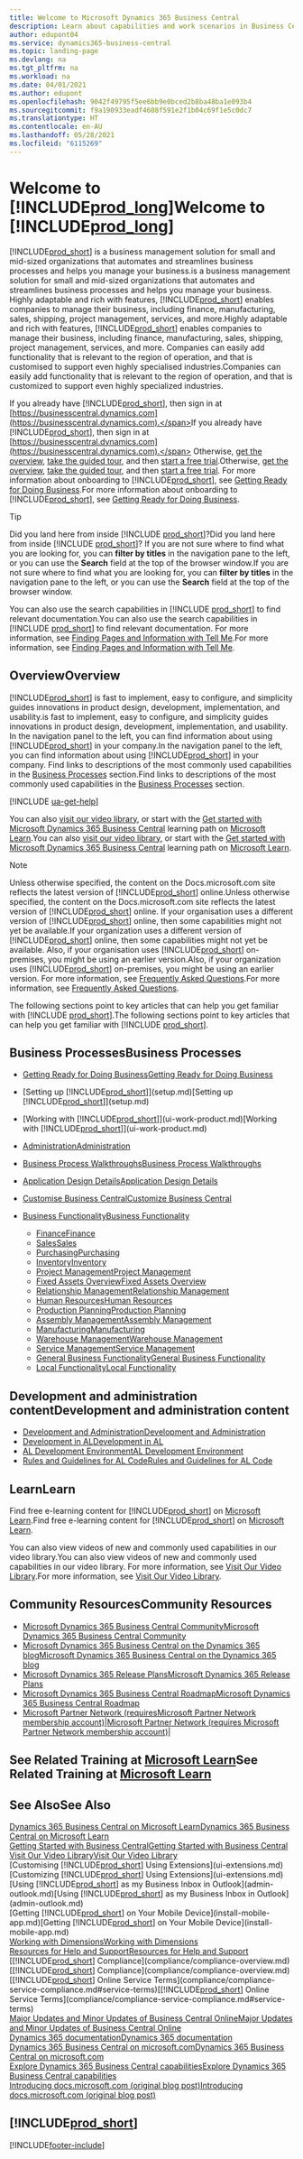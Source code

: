 ```yaml
---
title: Welcome to Microsoft Dynamics 365 Business Central
description: Learn about capabilities and work scenarios in Business Central that helps companies manage their business, including finance, manufacturing, sales, shipping, project management, services, and more.
author: edupont04
ms.service: dynamics365-business-central
ms.topic: landing-page
ms.devlang: na
ms.tgt_pltfrm: na
ms.workload: na
ms.date: 04/01/2021
ms.author: edupont
ms.openlocfilehash: 9042f49795f5ee6bb9e0bced2b8ba48ba1e093b4
ms.sourcegitcommit: f9a190933eadf4608f591e2f1b04c69f1e5c0dc7
ms.translationtype: HT
ms.contentlocale: en-AU
ms.lasthandoff: 05/28/2021
ms.locfileid: "6115269"
---
```

# <a name="welcome-to-prod_long"></a><span data-ttu-id="0d135-103">Welcome to [!INCLUDE[prod_long](includes/prod_long.md)]</span><span class="sxs-lookup"><span data-stu-id="0d135-103">Welcome to [!INCLUDE[prod_long](includes/prod_long.md)]</span></span>

[!INCLUDE[prod_short](includes/prod_short.md)] <span data-ttu-id="0d135-104">is a business management solution for small and mid-sized organizations that automates and streamlines business processes and helps you manage your business.</span><span class="sxs-lookup"><span data-stu-id="0d135-104">is a business management solution for small and mid-sized organizations that automates and streamlines business processes and helps you manage your business.</span></span> <span data-ttu-id="0d135-105">Highly adaptable and rich with features, [!INCLUDE[prod_short](includes/prod_short.md)] enables companies to manage their business, including finance, manufacturing, sales, shipping, project management, services, and more.</span><span class="sxs-lookup"><span data-stu-id="0d135-105">Highly adaptable and rich with features, [!INCLUDE[prod_short](includes/prod_short.md)] enables companies to manage their business, including finance, manufacturing, sales, shipping, project management, services, and more.</span></span> <span data-ttu-id="0d135-106">Companies can easily add functionality that is relevant to the region of operation, and that is customised to support even highly specialised industries.</span><span class="sxs-lookup"><span data-stu-id="0d135-106">Companies can easily add functionality that is relevant to the region of operation, and that is customized to support even highly specialized industries.</span></span>  

<span data-ttu-id="0d135-107">If you already have [!INCLUDE[prod_short](includes/prod_short.md)], then sign in at [https://businesscentral.dynamics.com](https://businesscentral.dynamics.com).</span><span class="sxs-lookup"><span data-stu-id="0d135-107">If you already have [!INCLUDE[prod_short](includes/prod_short.md)], then sign in at [https://businesscentral.dynamics.com](https://businesscentral.dynamics.com).</span></span> <span data-ttu-id="0d135-108">Otherwise, [get the overview](https://dynamics.microsoft.com/business-central/overview/),  [take the guided tour](https://dynamics.microsoft.com/en-us/guidedtour/dynamics/business-central/1/1), and then [start a free trial](https://go.microsoft.com/fwlink/?linkid=847861).</span><span class="sxs-lookup"><span data-stu-id="0d135-108">Otherwise, [get the overview](https://dynamics.microsoft.com/business-central/overview/),  [take the guided tour](https://dynamics.microsoft.com/en-us/guidedtour/dynamics/business-central/1/1), and then [start a free trial](https://go.microsoft.com/fwlink/?linkid=847861).</span></span> <span data-ttu-id="0d135-109">For more information about onboarding to [!INCLUDE[prod_short](includes/prod_short.md)], see [Getting Ready for Doing Business](ui-get-ready-business.md).</span><span class="sxs-lookup"><span data-stu-id="0d135-109">For more information about onboarding to [!INCLUDE[prod_short](includes/prod_short.md)], see [Getting Ready for Doing Business](ui-get-ready-business.md).</span></span>  

> [!TIP]
> <span data-ttu-id="0d135-110">Did you land here from inside [!INCLUDE [prod_short](includes/prod_short.md)]?</span><span class="sxs-lookup"><span data-stu-id="0d135-110">Did you land here from inside [!INCLUDE [prod_short](includes/prod_short.md)]?</span></span> <span data-ttu-id="0d135-111">If you are not sure where to find what you are looking for, you can **filter by titles** in the navigation pane to the left, or you can use the **Search** field at the top of the browser window.</span><span class="sxs-lookup"><span data-stu-id="0d135-111">If you are not sure where to find what you are looking for, you can **filter by titles** in the navigation pane to the left, or you can use the **Search** field at the top of the browser window.</span></span>  
>
> <span data-ttu-id="0d135-112">You can also use the search capabilities in [!INCLUDE [prod_short](includes/prod_short.md)] to find relevant documentation.</span><span class="sxs-lookup"><span data-stu-id="0d135-112">You can also use the search capabilities in [!INCLUDE [prod_short](includes/prod_short.md)] to find relevant documentation.</span></span> <span data-ttu-id="0d135-113">For more information, see [Finding Pages and Information with Tell Me](ui-search.md).</span><span class="sxs-lookup"><span data-stu-id="0d135-113">For more information, see [Finding Pages and Information with Tell Me](ui-search.md).</span></span>

## <a name="overview"></a><span data-ttu-id="0d135-114">Overview</span><span class="sxs-lookup"><span data-stu-id="0d135-114">Overview</span></span>

[!INCLUDE[prod_short](includes/prod_short.md)] <span data-ttu-id="0d135-115">is fast to implement, easy to configure, and simplicity guides innovations in product design, development, implementation, and usability.</span><span class="sxs-lookup"><span data-stu-id="0d135-115">is fast to implement, easy to configure, and simplicity guides innovations in product design, development, implementation, and usability.</span></span> <span data-ttu-id="0d135-116">In the navigation panel to the left, you can find information about using [!INCLUDE[prod_short](includes/prod_short.md)] in your company.</span><span class="sxs-lookup"><span data-stu-id="0d135-116">In the navigation panel to the left, you can find information about using [!INCLUDE[prod_short](includes/prod_short.md)] in your company.</span></span> <span data-ttu-id="0d135-117">Find links to descriptions of the most commonly used capabilities in the [Business Processes](#business-processes) section.</span><span class="sxs-lookup"><span data-stu-id="0d135-117">Find links to descriptions of the most commonly used capabilities in the [Business Processes](#business-processes) section.</span></span>  

[!INCLUDE [ua-get-help](includes/ua-get-help.md)]

<span data-ttu-id="0d135-118">You can also [visit our video library](across-videos.md), or start with the [Get started with Microsoft Dynamics 365 Business Central](/learn/paths/get-started-dynamics-365-business-central/) learning path on [Microsoft Learn](/learn/dynamics365/business-central?WT.mc_id=dyn365bc_landingpage-docs).</span><span class="sxs-lookup"><span data-stu-id="0d135-118">You can also [visit our video library](across-videos.md), or start with the [Get started with Microsoft Dynamics 365 Business Central](/learn/paths/get-started-dynamics-365-business-central/) learning path on [Microsoft Learn](/learn/dynamics365/business-central?WT.mc_id=dyn365bc_landingpage-docs).</span></span>  

> [!NOTE]
> <span data-ttu-id="0d135-119">Unless otherwise specified, the content on the Docs.microsoft.com site reflects the latest version of [!INCLUDE[prod_short](includes/prod_short.md)] online.</span><span class="sxs-lookup"><span data-stu-id="0d135-119">Unless otherwise specified, the content on the Docs.microsoft.com site reflects the latest version of [!INCLUDE[prod_short](includes/prod_short.md)] online.</span></span> <span data-ttu-id="0d135-120">If your organisation uses a different version of [!INCLUDE[prod_short](includes/prod_short.md)] online, then some capabilities might not yet be available.</span><span class="sxs-lookup"><span data-stu-id="0d135-120">If your organization uses a different version of [!INCLUDE[prod_short](includes/prod_short.md)] online, then some capabilities might not yet be available.</span></span> <span data-ttu-id="0d135-121">Also, if your organisation uses [!INCLUDE[prod_short](includes/prod_short.md)] on-premises, you might be using an earlier version.</span><span class="sxs-lookup"><span data-stu-id="0d135-121">Also, if your organization uses [!INCLUDE[prod_short](includes/prod_short.md)] on-premises, you might be using an earlier version.</span></span> <span data-ttu-id="0d135-122">For more information, see [Frequently Asked Questions](across-faq.yml).</span><span class="sxs-lookup"><span data-stu-id="0d135-122">For more information, see [Frequently Asked Questions](across-faq.yml).</span></span>

<span data-ttu-id="0d135-123">The following sections point to key articles that can help you get familiar with [!INCLUDE [prod_short](includes/prod_short.md)].</span><span class="sxs-lookup"><span data-stu-id="0d135-123">The following sections point to key articles that can help you get familiar with [!INCLUDE [prod_short](includes/prod_short.md)].</span></span>  

## <a name="business-processes"></a><span data-ttu-id="0d135-124">Business Processes</span><span class="sxs-lookup"><span data-stu-id="0d135-124">Business Processes</span></span>

- [<span data-ttu-id="0d135-125">Getting Ready for Doing Business</span><span class="sxs-lookup"><span data-stu-id="0d135-125">Getting Ready for Doing Business</span></span>](ui-get-ready-business.md)
- <span data-ttu-id="0d135-126">[Setting up [!INCLUDE[prod_short](includes/prod_short.md)]](setup.md)</span><span class="sxs-lookup"><span data-stu-id="0d135-126">[Setting up [!INCLUDE[prod_short](includes/prod_short.md)]](setup.md)</span></span>
- <span data-ttu-id="0d135-127">[Working with [!INCLUDE[prod_short](includes/prod_short.md)]](ui-work-product.md)</span><span class="sxs-lookup"><span data-stu-id="0d135-127">[Working with [!INCLUDE[prod_short](includes/prod_short.md)]](ui-work-product.md)</span></span>
- [<span data-ttu-id="0d135-128">Administration</span><span class="sxs-lookup"><span data-stu-id="0d135-128">Administration</span></span>](admin-setup-and-administration.md)
- [<span data-ttu-id="0d135-129">Business Process Walkthroughs</span><span class="sxs-lookup"><span data-stu-id="0d135-129">Business Process Walkthroughs</span></span>](walkthrough-business-process-walkthroughs.md)
- [<span data-ttu-id="0d135-130">Application Design Details</span><span class="sxs-lookup"><span data-stu-id="0d135-130">Application Design Details</span></span>](design-details-application-design.md)
- [<span data-ttu-id="0d135-131">Customise Business Central</span><span class="sxs-lookup"><span data-stu-id="0d135-131">Customize Business Central</span></span>](ui-customizing-overview.md)
- [<span data-ttu-id="0d135-132">Business Functionality</span><span class="sxs-lookup"><span data-stu-id="0d135-132">Business Functionality</span></span>](across-business-functionality.md)

  - [<span data-ttu-id="0d135-133">Finance</span><span class="sxs-lookup"><span data-stu-id="0d135-133">Finance</span></span>](finance.md)
  - [<span data-ttu-id="0d135-134">Sales</span><span class="sxs-lookup"><span data-stu-id="0d135-134">Sales</span></span>](sales-manage-sales.md)
  - [<span data-ttu-id="0d135-135">Purchasing</span><span class="sxs-lookup"><span data-stu-id="0d135-135">Purchasing</span></span>](purchasing-manage-purchasing.md)
  - [<span data-ttu-id="0d135-136">Inventory</span><span class="sxs-lookup"><span data-stu-id="0d135-136">Inventory</span></span>](inventory-manage-inventory.md)
  - [<span data-ttu-id="0d135-137">Project Management</span><span class="sxs-lookup"><span data-stu-id="0d135-137">Project Management</span></span>](projects-manage-projects.md)
  - [<span data-ttu-id="0d135-138">Fixed Assets Overview</span><span class="sxs-lookup"><span data-stu-id="0d135-138">Fixed Assets Overview</span></span>](fa-manage.md)
  - [<span data-ttu-id="0d135-139">Relationship Management</span><span class="sxs-lookup"><span data-stu-id="0d135-139">Relationship Management</span></span>](marketing-relationship-management.md)
  - [<span data-ttu-id="0d135-140">Human Resources</span><span class="sxs-lookup"><span data-stu-id="0d135-140">Human Resources</span></span>](hr-manage-human-resources.md)
  - [<span data-ttu-id="0d135-141">Production Planning</span><span class="sxs-lookup"><span data-stu-id="0d135-141">Production Planning</span></span>](production-planning.md)
  - [<span data-ttu-id="0d135-142">Assembly Management</span><span class="sxs-lookup"><span data-stu-id="0d135-142">Assembly Management</span></span>](assembly-assemble-items.md)
  - [<span data-ttu-id="0d135-143">Manufacturing</span><span class="sxs-lookup"><span data-stu-id="0d135-143">Manufacturing</span></span>](production-manage-manufacturing.md)
  - [<span data-ttu-id="0d135-144">Warehouse Management</span><span class="sxs-lookup"><span data-stu-id="0d135-144">Warehouse Management</span></span>](warehouse-manage-warehouse.md)
  - [<span data-ttu-id="0d135-145">Service Management</span><span class="sxs-lookup"><span data-stu-id="0d135-145">Service Management</span></span>](service-service.md)
  - [<span data-ttu-id="0d135-146">General Business Functionality</span><span class="sxs-lookup"><span data-stu-id="0d135-146">General Business Functionality</span></span>](ui-across-business-areas.md)
  - [<span data-ttu-id="0d135-147">Local Functionality</span><span class="sxs-lookup"><span data-stu-id="0d135-147">Local Functionality</span></span>](about-localization.md)

## <a name="development-and-administration-content"></a><span data-ttu-id="0d135-148">Development and administration content</span><span class="sxs-lookup"><span data-stu-id="0d135-148">Development and administration content</span></span>

- [<span data-ttu-id="0d135-149">Development and Administration</span><span class="sxs-lookup"><span data-stu-id="0d135-149">Development and Administration</span></span>](/dynamics365/business-central/dev-itpro/index)
- [<span data-ttu-id="0d135-150">Development in AL</span><span class="sxs-lookup"><span data-stu-id="0d135-150">Development in AL</span></span>](/dynamics365/business-central/dev-itpro/developer/devenv-dev-overview)
- [<span data-ttu-id="0d135-151">AL Development Environment</span><span class="sxs-lookup"><span data-stu-id="0d135-151">AL Development Environment</span></span>](/dynamics365/business-central/dev-itpro/developer/devenv-reference-overview)
- [<span data-ttu-id="0d135-152">Rules and Guidelines for AL Code</span><span class="sxs-lookup"><span data-stu-id="0d135-152">Rules and Guidelines for AL Code</span></span>](/dynamics365/business-central/dev-itpro/compliance/apptest-overview)

## <a name="learn"></a><span data-ttu-id="0d135-153">Learn</span><span class="sxs-lookup"><span data-stu-id="0d135-153">Learn</span></span>

<span data-ttu-id="0d135-154">Find free e-learning content for [!INCLUDE[prod_short](includes/prod_short.md)] on [Microsoft Learn](/learn/dynamics365/business-central?WT.mc_id=dyn365bc_landingpage-docs).</span><span class="sxs-lookup"><span data-stu-id="0d135-154">Find free e-learning content for [!INCLUDE[prod_short](includes/prod_short.md)] on [Microsoft Learn](/learn/dynamics365/business-central?WT.mc_id=dyn365bc_landingpage-docs).</span></span>  

<span data-ttu-id="0d135-155">You can also view videos of new and commonly used capabilities in our video library.</span><span class="sxs-lookup"><span data-stu-id="0d135-155">You can also view videos of new and commonly used capabilities in our video library.</span></span> <span data-ttu-id="0d135-156">For more information, see [Visit Our Video Library](across-videos.md).</span><span class="sxs-lookup"><span data-stu-id="0d135-156">For more information, see [Visit Our Video Library](across-videos.md).</span></span>  

## <a name="community-resources"></a><span data-ttu-id="0d135-157">Community Resources</span><span class="sxs-lookup"><span data-stu-id="0d135-157">Community Resources</span></span>

- [<span data-ttu-id="0d135-158">Microsoft Dynamics 365 Business Central Community</span><span class="sxs-lookup"><span data-stu-id="0d135-158">Microsoft Dynamics 365 Business Central Community</span></span>](https://community.dynamics.com/business)
- [<span data-ttu-id="0d135-159">Microsoft Dynamics 365 Business Central on the Dynamics 365 blog</span><span class="sxs-lookup"><span data-stu-id="0d135-159">Microsoft Dynamics 365 Business Central on the Dynamics 365 blog</span></span>](https://cloudblogs.microsoft.com/dynamics365/it/product/business-central/)
- [<span data-ttu-id="0d135-160">Microsoft Dynamics 365 Release Plans</span><span class="sxs-lookup"><span data-stu-id="0d135-160">Microsoft Dynamics 365 Release Plans</span></span>](/dynamics365/release-plans/)
- [<span data-ttu-id="0d135-161">Microsoft Dynamics 365 Business Central Roadmap</span><span class="sxs-lookup"><span data-stu-id="0d135-161">Microsoft Dynamics 365 Business Central Roadmap</span></span>](https://dynamics.microsoft.com/roadmap/business-central/)
- <span data-ttu-id="0d135-162">[Microsoft Partner Network \(requiresMicrosoft Partner Network membership account\)](https://mspartner.microsoft.com/en/us/windows/index.aspx)|</span><span class="sxs-lookup"><span data-stu-id="0d135-162">[Microsoft Partner Network \(requires Microsoft Partner Network membership account\)](https://mspartner.microsoft.com/en/us/windows/index.aspx)|</span></span>  

## <a name="see-related-training-at-microsoft-learn"></a><span data-ttu-id="0d135-163">See Related Training at [Microsoft Learn](/learn/dynamics365/business-central?WT.mc_id=dyn365bc_landingpage-docs)</span><span class="sxs-lookup"><span data-stu-id="0d135-163">See Related Training at [Microsoft Learn](/learn/dynamics365/business-central?WT.mc_id=dyn365bc_landingpage-docs)</span></span>

## <a name="see-also"></a><span data-ttu-id="0d135-164">See Also</span><span class="sxs-lookup"><span data-stu-id="0d135-164">See Also</span></span>

[<span data-ttu-id="0d135-165">Dynamics 365 Business Central on Microsoft Learn</span><span class="sxs-lookup"><span data-stu-id="0d135-165">Dynamics 365 Business Central on Microsoft Learn</span></span>](/learn/dynamics365/business-central?WT.mc_id=dyn365bc_landingpage-docs)  
[<span data-ttu-id="0d135-166">Getting Started with Business Central</span><span class="sxs-lookup"><span data-stu-id="0d135-166">Getting Started with Business Central</span></span>](ui-get-ready-business.md)  
[<span data-ttu-id="0d135-167">Visit Our Video Library</span><span class="sxs-lookup"><span data-stu-id="0d135-167">Visit Our Video Library</span></span>](across-videos.md)  
<span data-ttu-id="0d135-168">[Customising [!INCLUDE[prod_short](includes/prod_short.md)] Using Extensions](ui-extensions.md)</span><span class="sxs-lookup"><span data-stu-id="0d135-168">[Customizing [!INCLUDE[prod_short](includes/prod_short.md)] Using Extensions](ui-extensions.md)</span></span>  
<span data-ttu-id="0d135-169">[Using [!INCLUDE[prod_short](includes/prod_short.md)] as my Business Inbox in Outlook](admin-outlook.md)</span><span class="sxs-lookup"><span data-stu-id="0d135-169">[Using [!INCLUDE[prod_short](includes/prod_short.md)] as my Business Inbox in Outlook](admin-outlook.md)</span></span>  
<span data-ttu-id="0d135-170">[Getting [!INCLUDE[prod_short](includes/prod_short.md)] on Your Mobile Device](install-mobile-app.md)</span><span class="sxs-lookup"><span data-stu-id="0d135-170">[Getting [!INCLUDE[prod_short](includes/prod_short.md)] on Your Mobile Device](install-mobile-app.md)</span></span>  
[<span data-ttu-id="0d135-171">Working with Dimensions</span><span class="sxs-lookup"><span data-stu-id="0d135-171">Working with Dimensions</span></span>](finance-dimensions.md)  
[<span data-ttu-id="0d135-172">Resources for Help and Support</span><span class="sxs-lookup"><span data-stu-id="0d135-172">Resources for Help and Support</span></span>](product-help-and-support.md)  
<span data-ttu-id="0d135-173">[[!INCLUDE[prod_short](includes/prod_short.md)] Compliance](compliance/compliance-overview.md)</span><span class="sxs-lookup"><span data-stu-id="0d135-173">[[!INCLUDE[prod_short](includes/prod_short.md)] Compliance](compliance/compliance-overview.md)</span></span>  
<span data-ttu-id="0d135-174">[[!INCLUDE[prod_short](includes/prod_short.md)] Online Service Terms](compliance/compliance-service-compliance.md#service-terms)</span><span class="sxs-lookup"><span data-stu-id="0d135-174">[[!INCLUDE[prod_short](includes/prod_short.md)] Online Service Terms](compliance/compliance-service-compliance.md#service-terms)</span></span>  
[<span data-ttu-id="0d135-175">Major Updates and Minor Updates of Business Central Online</span><span class="sxs-lookup"><span data-stu-id="0d135-175">Major Updates and Minor Updates of Business Central Online</span></span>](/dynamics365/business-central/dev-itpro/administration/update-rollout-timeline)  
[<span data-ttu-id="0d135-176">Dynamics 365 documentation</span><span class="sxs-lookup"><span data-stu-id="0d135-176">Dynamics 365 documentation</span></span>](/dynamics365/)  
[<span data-ttu-id="0d135-177">Dynamics 365 Business Central on microsoft.com</span><span class="sxs-lookup"><span data-stu-id="0d135-177">Dynamics 365 Business Central on microsoft.com</span></span>](https://dynamics.microsoft.com/business-central/overview/)  
[<span data-ttu-id="0d135-178">Explore Dynamics 365 Business Central capabilities</span><span class="sxs-lookup"><span data-stu-id="0d135-178">Explore Dynamics 365 Business Central capabilities</span></span>](https://dynamics.microsoft.com/business-central/capabilities/)  
[<span data-ttu-id="0d135-179">Introducing docs.microsoft.com (original blog post)</span><span class="sxs-lookup"><span data-stu-id="0d135-179">Introducing docs.microsoft.com (original blog post)</span></span>](/teamblog/introducing-docs-microsoft-com)  

## [!INCLUDE[prod_short](includes/free_trial_md.md)]

<!--comment out for 3 days[![RSS Subscription](/dynamics365-release-plan/media/feed-icon.png "RSS Subscription")](https://go.microsoft.com/fwlink/?linkid=2161350) Updates to Dynamics 365 Business Central documentation-->

[!INCLUDE[footer-include](includes/footer-banner.md)]
